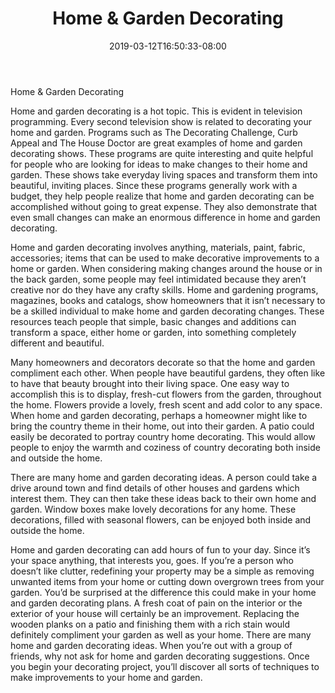 ﻿---
title: "Home & Garden Decorating"
date: 2019-03-12T16:50:33-08:00
description: "home decorating Tips for Web Success"
featured_image: "/images/home decorating.jpg"
tags: ["home decorating"]
---

Home & Garden Decorating

Home and garden decorating is a hot topic. This is evident in television programming. Every second television show is related to decorating your home and garden. Programs such as The Decorating Challenge, Curb Appeal and The House Doctor are great examples of home and garden decorating shows. These programs are quite interesting and quite helpful for people who are looking for ideas to make changes to their home and garden. These shows take everyday living spaces and transform them into beautiful, inviting places. Since these programs generally work with a budget, they help people realize that home and garden decorating can be accomplished without going to great expense. They also demonstrate that even small changes can make an enormous difference in home and garden decorating. 

Home and garden decorating involves anything, materials, paint, fabric, accessories; items that can be used to make decorative improvements to a home or garden. When considering making changes around the house or in the back garden, some people may feel intimidated because they aren’t creative nor do they have any crafty skills. Home and gardening programs, magazines, books and catalogs, show homeowners that it isn’t necessary to be a skilled individual to make home and garden decorating changes. These resources teach people that simple, basic changes and additions can transform a space, either home or garden, into something completely different and beautiful. 

Many homeowners and decorators decorate so that the home and garden compliment each other. When people have beautiful gardens, they often like to have that beauty brought into their living space. One easy way to accomplish this is to display, fresh-cut flowers from the garden, throughout the home. Flowers provide a lovely, fresh scent and add color to any space. When home and garden decorating, perhaps a homeowner might like to bring the country theme in their home, out into their garden. A patio could easily be decorated to portray country home decorating. This would allow people to enjoy the warmth and coziness of country decorating both inside and outside the home. 

There are many home and garden decorating ideas. A person could take a drive around town and find details of other houses and gardens which interest them. They can then take these ideas back to their own home and garden. Window boxes make lovely decorations for any home. These decorations, filled with seasonal flowers, can be enjoyed both inside and outside the home. 

Home and garden decorating can add hours of fun to your day. Since it’s your space anything, that interests you, goes. If you’re a person who doesn’t like clutter, redefining your property may be a simple as removing unwanted items from your home or cutting down overgrown trees from your garden. You’d be surprised at the difference this could make in your home and garden decorating plans. A fresh coat of pain on the interior or the exterior of your house will certainly be an improvement. Replacing the wooden planks on a patio and finishing them with a rich stain would definitely compliment your garden as well as your home. There are many home and garden decorating ideas. When you’re out with a group of friends, why not ask for home and garden decorating suggestions. Once you begin your decorating project, you’ll discover all sorts of techniques to make improvements to your home and garden. 

